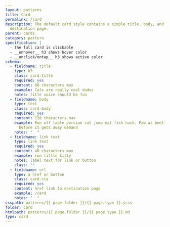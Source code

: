 ```yaml
---
layout: patterns
title: Card
permalink: /card
description: The default card style contains a simple title, body, and link to a
  destination page.
parent: cards
category: pattern
specification: |
  - the full card is clickable
  - __onhover__ h3 shows hover color
  - __onclick/ontap__ h3 shows active color
schema:
  - fieldname: title
    type: h3
    class: card-title
    required: yes
    content: 80 characters max
    example: Cats are really cool dudes
    notes: title voice should be fun
  - fieldname: body
    type: text
    class: card-body
    required: yes
    content: 120 characters max
    example: Run off table persian cat jump eat fish hack. Paw at beetle and eat it
      before it gets away demand
    notes: "  "
  - fieldname: link text
    type: link text
    required: yes
    content: 40 characters max
    example: run little kitty
    notes: label text for link or button
    class: ""
  - fieldname: url
    type: a href or button
    class: card-cta
    required: yes
    content: href link to destination page
    example: /card
    notes: "  "
csspath: patterns/{{ page.folder }}/{{ page.type }}.scss
folder: card
htmlpath: patterns/{{ page.folder }}/{{ page.type }}.md
type: card
---
```

